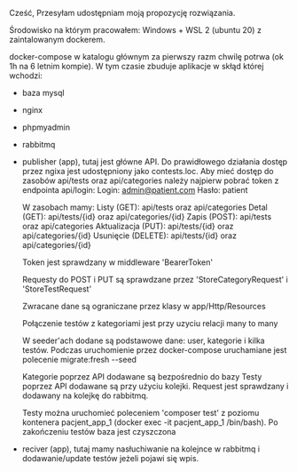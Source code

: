 Cześć,
Przesyłam udostępniam moją propozycję rozwiązania.

Środowisko na którym pracowałem:
Windows + WSL 2 (ubuntu 20) z zaintalowanym dockerem.

docker-compose w katalogu głównym za pierwszy razm chwilę potrwa (ok 1h na 6 letnim kompie).
W tym czasie zbuduje aplikacje w skłąd której wchodzi:
- baza mysql
- nginx
- phpmyadmin
- rabbitmq
- publisher (app), tutaj jest główne API. Do prawidłowego działania dostęp przez ngixa jest udostępniony jako contests.loc.
	Aby mieć dostęp do zasobów api/tests oraz api/categories należy najpierw pobrać token z endpointa api/login:
	Login: admin@patient.com 
	Hasło: patient

	W zasobach mamy:
	Listy (GET): api/tests oraz api/categories
	Detal (GET): api/tests/{id} oraz api/categories/{id}
	Zapis (POST): api/tests oraz api/categories
	Aktualizacja (PUT): api/tests/{id} oraz api/categories/{id}
	Usunięcie (DELETE): api/tests/{id} oraz api/categories/{id}

	Token jest sprawdzany w middleware 'BearerToken'

	Requesty do POST i PUT są sprawdzane przez  'StoreCategoryRequest' i 'StoreTestRequest'

	Zwracane dane są ograniczane przez klasy w app/Http/Resources

	Połączenie testów z kategoriami jest przy uzyciu relacji many to many

	W seeder'ach dodane są podstawowe dane: user, kategorie i kilka testów. Podczas uruchomienie przez docker-compose uruchamiane jest polecenie migrate:fresh --seed

	Kategorie poprzez API dodawane są bezpośrednio do bazy
	Testy poprzez API dodawane są przy użyciu kolejki. Request jest sprawdzany i dodawany na kolejkę do rabbitmq.
	
	Testy można uruchomieć poleceniem 'composer test' z poziomu kontenera pacjent_app_1 (docker exec -it pacjent_app_1 /bin/bash). Po zakończeniu testów baza jest czyszczona

- reciver (app), tutaj mamy nasłuchiwanie na kolejnce w rabbitmq i dodawanie/update testów jeżeli pojawi się wpis.

